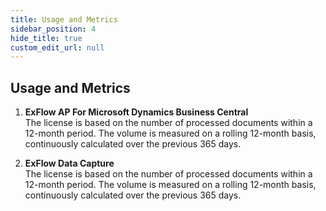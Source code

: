 ```yaml
---
title: Usage and Metrics
sidebar_position: 4
hide_title: true
custom_edit_url: null
---
```

## Usage and Metrics


1. **ExFlow AP For Microsoft Dynamics Business Central**<br/>
The license is based on the number of processed documents within a 12-month period. The volume is measured on a rolling 12-month basis, continuously calculated over the previous 365 days.<br/>


2.	**ExFlow Data Capture**<br/>
The license is based on the number of processed documents within a 12-month period. The volume is measured on a rolling 12-month basis, continuously calculated over the previous 365 days.


